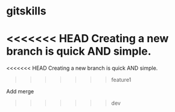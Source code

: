 # gitskills
<<<<<<< HEAD
Creating a new branch is quick AND simple.
=======
<<<<<<< HEAD
Creating a new branch is quick AND simple.
>>>>>>> feature1

Add merge

>>>>>>> dev
